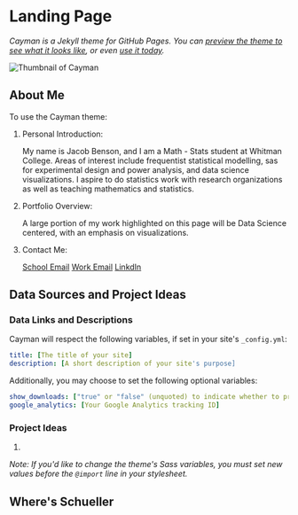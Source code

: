 # Landing Page 


*Cayman is a Jekyll theme for GitHub Pages. You can [preview the theme to see what it looks like](http://pages-themes.github.io/cayman), or even [use it today](#usage).*

![Thumbnail of Cayman](thumbnail.png)

## About Me 

To use the Cayman theme:

1. Personal Introduction:

    My name is Jacob Benson, and I am a Math - Stats student at Whitman College. Areas of interest include frequentist statistical modelling, sas for experimental design and power analysis, and data science visualizations. I aspire to do statistics work with research organizations as well as teaching mathematics and statistics. 

2. Portfolio Overview:

    A large portion of my work highlighted on this page will be Data Science centered, with an emphasis on visualizations.

3. Contact Me:

   [School Email](bensonj@whitman.edu)
   [Work Email](jbenson2470@gmail.com)
   [LinkdIn](www.linkedin.com/in/jacob-benson-39b3b3339)

## Data Sources and Project Ideas 

### Data Links and Descriptions

Cayman will respect the following variables, if set in your site's `_config.yml`:

```yml
title: [The title of your site]
description: [A short description of your site's purpose]
```

Additionally, you may choose to set the following optional variables:

```yml
show_downloads: ["true" or "false" (unquoted) to indicate whether to provide a download URL]
google_analytics: [Your Google Analytics tracking ID]
```

### Project Ideas

1. 

*Note: If you'd like to change the theme's Sass variables, you must set new values before the `@import` line in your stylesheet.*

## Where's Schueller



